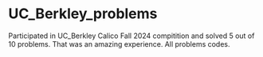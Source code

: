 # UC_Berkley_problems
Participated in UC_Berkley Calico Fall 2024 compitition and solved 5 out of 10 problems. That was an amazing experience. All problems codes.

